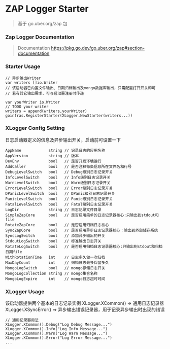 # ZAP Logger Starter

> 基于 go.uber.org/zap 包

### Zap Logger Documentation
> Documentation https://pkg.go.dev/go.uber.org/zap#section-documentation

### Starter Usage
```
// 异步输出Writer
var writers []io.Writer
// 该启动器已内置文件输出、日期归档输出及mongo数据库输出，只需配置打开开关即可
// 若有其它输出需求，可与启动器注册时传递

var yourWriter io.Writer
// TODO your writer
writers = append(writers,yourWriter)
goinfras.RegisterStarter(XLogger.NewStarter(writers...))

```

### XLogger Config Setting
日志启动器定义的信息及异步输出开关，启动前可设置一下
```
AppName            string // 记录日志的应用名称
AppVersion         string // 版本
DevEnv             bool   // 是否开发环境运行
AddCaller          bool   // 是否注释每条信息所在文件名和行号
DebugLevelSwitch   bool   // Debug级别日志记录开关
InfoLevelSwitch    bool   // Info级别日志记录开关
WarnLevelSwitch    bool   // Warn级别日志记录开关
ErrorLevelSwitch   bool   // Error级别日志记录开关
DPanicLevelSwitch  bool   // DPanic级别日志记录开关
PanicLevelSwitch   bool   // Panic级别日志记录开关
FatalLevelSwitch   bool   // Fatal级别日志记录开关
LogDir             string // 日志记录文件目录
SimpleZapCore      bool   // 是否启用简单的日志记录器核心:只输出到stdout和file
RotateZapCore      bool   // 是否启用归档日志核心
SyncZapCore        bool   // 是否启用异步日志记录器核心：输出到外部储存系统
SyncLogSwitch      bool   // 添加异步输出的开关
StdoutLogSwitch    bool   // 标准输出日志开关
RotateLogSwitch    bool   // 是否启用归档日志记录器核心:只输出到stdout和归档日期file
WithRotationTime   int    // 日志多久做一次归档
MaxDayCount        int    // 归档日志最多保留多久
MongoLogSwitch     bool   // mongo存储日志开关
MongoLogCollection string // mongo集合名称
MongoLogExpire     int    // mongo日志超时时间
```

### XLogger Usage
该启动器提供两个基本的日志记录实例
XLogger.XCommon()  =>  通用日志记录器
XLogger.XSyncError()  => 异步输出错误记录器，用于记录异步输出时出现的错误

```
// 通用记录器用法
XLogger.XCommon().Debug("Log Debug Message...")
XLogger.XCommon().Info("Log Info Message...")
XLogger.XCommon().Warn("Log Warn Message...")
XLogger.XCommon().Error("Log Error Message...")
... 
```